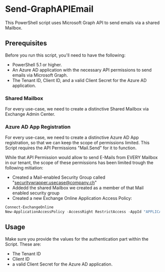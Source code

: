 # Send-GraphAPIEmail
This PowerShell script uses Microsoft Graph API to send emails via a shared Mailbox.

## Prerequisites
Before you run this script, you'll need to have the following:

- PowerShell 5.1 or higher.
- An Azure AD application with the necessary API permissions to send emails via Microsoft Graph.
- The Tenant ID, Client ID, and a valid Client Secret for the Azure AD application.

### Shared Mailbox
For every use-case, we need to create a distinctive Shared Mailbox via Exchange Admin Center.
 
### Azure AD App Registration
For every use-case, we need to create a distinctive Azure AD App registration, so that we can keep the scope of permissions limited.
This Script requires the API Permissions "Mail.Send" for it to function.

While that API Permission would allow to send E-Mails from EVERY Mailbox in our tenant, the scope of these permissions has been limited trough the following mitiation:
- Created a Mail-enabled Security Group called "securitywrapper.usecase@company.ch"
- Addedd the shared Mailbox we created as a member of that Mail enabled security group
- Created a new Exchange Online Application Access Policy:
```powershell
Connect-ExchangeOnline
New-ApplicationAccessPolicy -AccessRight RestrictAccess -AppId "APPLICATIONID" -PolicyScopeGroupId "NAMEOFMAILENABLEDSECURITYGROUP" -Description "Restrict Application Registration for sending and reading email"
```

## Usage
Make sure you provide the values for the authentication part within the Script. 
These are:
- The Tenant ID
- Client ID
- a valid Client Secret for the Azure AD application.
